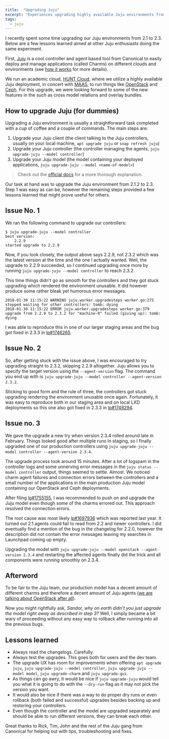 ```yaml
---
title:  "Upgrading Juju"
excerpt: "Experiences upgrading highly available Juju environments from 2.1 to 2.3" 
tags:
  - juju
---
```


I recently spent some time upgrading our Juju environments from 2.1 to 2.3. Below are a few lessons learned aimed at other Juju enthusiasts doing the same experiment.

First, [Juju](https://jujucharms.com) is a cool controller and agent based tool from Canonical to easily deploy and manage applications (called Charms) on different clouds and environments (see [how it works](https://jujucharms.com/how-it-works) for more details).

We run an academic cloud, [HUNT Cloud](ttps://www.ntnu.edu/huntgenes/hunt-cloud), where we utilize a highly available Juju deployment, in concert with [MAAS](https://maas.io), to run things like [OpenStack](https://www.openstack.org) and [Ceph](https://ceph.com). For this upgrade, we were looking forward to some of the new features in the such as cross model relations and overlay bundles.

## How to upgrade Juju (for dummies)

Upgrading a Juju environment is usually a straightforward task completed with a cup of coffee and a couple of commands. The main steps are:

1. Upgrade your Juju client (the client talking to the Juju controllers, usually on your local machine, `apt upgrade juju` or `snap refresh juju`)
2. Upgrade your Juju controller (the controller managing the agents, `juju upgrade-juju --model controller`)
3. Upgrade your Juju model (the model containing your deployed applications, `juju upgrade-juju --model <name-of-model>`)

> Check out the [official docs](https://jujucharms.com/docs/stable/models-upgrade) for a more thorough explanation.

Our task at hand was to upgrade the Juju environment from 2.1.2 to 2.3.
Step 1 was easy as can be, however the remaining steps provided a few lessons learned that might prove useful for others.

## Issue No. 1

We ran the following command to upgrade our controllers:

```shell
$ juju upgrade-juju --model controller
best version:
    2.2.9
started upgrade to 2.2.9
```

Now, if you look closely, the output above says 2.2.9, not 2.3.2 which was the latest version at the time and the one I actually wanted.
Well, the upgrade to 2.2.9 succeeded, so I continued upgrading once more by running `juju upgrade-juju --model controller` to reach 2.3.2.

This time things didn't go as smooth for the controllers and they got stuck upgrading which rendered the environment unusable.
It did however produce some rather bleak yet humorous error messages.

```shell
2018-01-30 11:15:22 WARNING juju.worker.upgradesteps worker.go:275 stopped waiting for other controllers: tomb: dying
2018-01-30 11:15:22 ERROR juju.worker.upgradesteps worker.go:379 upgrade from 2.2.9 to 2.3.2 for "machine-0" failed (giving up): tomb: dying
```

I was able to reproduce this in one of our larger staging areas and the bug got fixed  in 2.3.3 in [lp#1746265](https://bugs.launchpad.net/juju/+bug/1746265).

## Issue No. 2

So, after getting stuck with the issue above, I was encouraged to try upgrading straight to 2.3.2, skipping 2.2.9 altogether.
Juju allows you to specify the target version using the `--agent-version` flag.
The command you end up with is `juju upgrade-juju --model controller --agent-version 2.3.2`.

Sticking to good form and the rule of three, the controllers got stuck upgrading rendering the environment unusable once again.
Fortunately, it was easy to reproduce both in our staging area and on local LXD deployments so this one also got fixed in 2.3.3 in [lp#1748294](https://bugs.launchpad.net/juju/+bug/1748294).

## Issue no. 3

We gave the upgrade a new try when version 2.3.4 rolled around late in February.
Things looked good after multiple runs in staging, so I finally upgraded one of our production controllers using `juju upgrade-juju --model controller --agent-version 2.3.4`.

The upgrade process took around 15 minutes. After a lot of logspam in the controller logs and some unnerving error messages in the `juju status --model controller` output, things seemed to settle.
Almost.
We noticed charm agent failures and connection errors between the controllers and a small number of the applications in the main production Juju model containing our OpenStack and Ceph deployments.

After filing [lp#1755155](https://bugs.launchpad.net/juju/+bug/1755155), I was recommended to push on and upgrade the Juju model even though some of the charms errored out.
This approach resolved the connection errors.

The root cause was most likely [lp#1697936](https://bugs.launchpad.net/juju/+bug/1697936) which was reported last year.
It turned out 2.1 agents could fail to read from 2.2 and newer controllers.
I did eventually find a mention of the bug in the changelog for 2.2.0, however the description did not contain the error messages leaving my searches in Launchpad coming up empty.

Upgrading the model with `juju upgrade-juju --model openstack --agent-version 2.3.4` and restarting the affected agents finally did the trick and all components were running smoothly on 2.3.4.

## Afterword

To be fair to the Juju team, our production model has a decent amount of different charms and therefore a decent amount of Juju agents ([we are talking about OpenStack after all](https://checknotes.files.wordpress.com/2016/01/openstack-logical-arch-folsom.png?w=1280)).

Now you might rightfully ask, _Sandor, why on earth didn't you just upgrade the model right away as described in step 3?_
Well, I simply became a bit wary of proceeding without any easy way to rollback after running into all the previous bugs.

## Lessons learned

* Always read the changelogs. Carefully.
* Always test the upgrades. This goes both for users and the dev team.
* The upgrade UX has room for improvements when offering `apt upgrade juju`, `juju upgrade-juju --model controller`, `juju upgrade-juju --model model`, `juju upgrade-charm` and `juju upgrade-gui`.
* As things can go awry, it would be nice if `juju upgrade-juju` would tell you what it is going to do with the `--dry-run` flag as it may not pick the version you want.
* It would also be nice if there was a way to do proper dry runs or even rollback (both failed and successful) upgrades besides backing up and restoring your controllers.
* Even though the controller and the model are upgraded separately and should be able to run different versions, they can break each other.

Great thanks to Rick, Tim, John and the rest of the Juju gang from Canonical for helping out with tips, troubleshooting and fixes.
